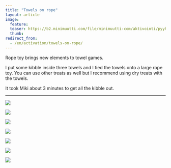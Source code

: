 ```yaml
---
title: "Towels on rope"
layout: article
image:
  feature:
  teaser: https://b2.minimuutti.com/file/minimuutti-com/aktivointi/pyyhekoysi/DS02416-245px.jpg
  thumb:
redirect_from:
  - /en/activation/towels-on-rope/
---
```

Rope toy brings new elements to towel games.

I put some kibble inside three towels and I tied the towels onto a large rope toy. You can use other treats as well but I recommend using dry treats with the towels.

It took Miki about 3 minutes to get all the kibble out.

---

![](https://b2.minimuutti.com/file/minimuutti-com/aktivointi/pyyhekoysi/DS02147-800px.jpg)

![](https://b2.minimuutti.com/file/minimuutti-com/aktivointi/pyyhekoysi/DS02416-800px.jpg)

![](https://b2.minimuutti.com/file/minimuutti-com/aktivointi/pyyhekoysi/DS02421-800px.jpg)

![](https://b2.minimuutti.com/file/minimuutti-com/aktivointi/pyyhekoysi/DS02403-800px.jpg)

![](https://b2.minimuutti.com/file/minimuutti-com/aktivointi/pyyhekoysi/DS02156-800px.jpg)

![](https://b2.minimuutti.com/file/minimuutti-com/aktivointi/pyyhekoysi/DS02160-800px.jpg)

![](https://b2.minimuutti.com/file/minimuutti-com/aktivointi/pyyhekoysi/DS02168-800px.jpg)
